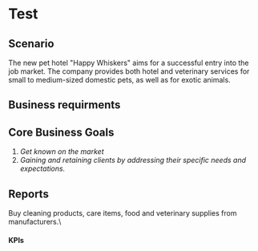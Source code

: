 # Test
## Scenario

The new pet hotel "Happy Whiskers" aims for a successful entry into the job market. The company provides both hotel and veterinary services for small to medium-sized domestic pets, as well as for exotic animals.
## Business requirments

## Core Business Goals
1. *Get known on the market*
2. *Gaining and retaining clients by addressing their specific needs and expectations.*

## Reports
Buy cleaning products, care items, food and veterinary supplies from manufacturers.\

#### KPIs
